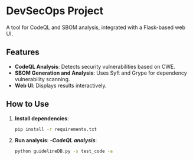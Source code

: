 # DevSecOps Project

A tool for CodeQL and SBOM analysis, integrated with a Flask-based web UI.

## Features
- **CodeQL Analysis**: Detects security vulnerabilities based on CWE.
- **SBOM Generation and Analysis**: Uses Syft and Grype for dependency vulnerability scanning.
- **Web UI**: Displays results interactively.

## How to Use

1. **Install dependencies**:
   ```bash
   pip install -r requirements.txt

2. **Run analysis**:
   ***-CodeQL analysis***:
   ```bash
   python guidelineDB.py -s test_code -a

